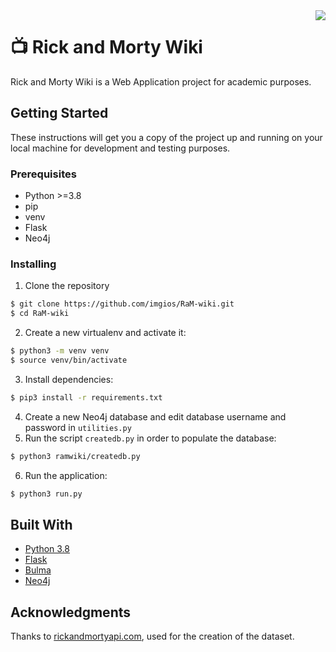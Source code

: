 <img src="https://i.imgur.com/qXFzp8d.png" align="right">

# 📺 Rick and Morty Wiki
Rick and Morty Wiki is a Web Application project for academic purposes.

## Getting Started

These instructions will get you a copy of the project up and running on your local machine for development and testing purposes.

### Prerequisites

- Python >=3.8
- pip
- venv
- Flask
- Neo4j

### Installing

1. Clone the repository
```bash
$ git clone https://github.com/imgios/RaM-wiki.git
$ cd RaM-wiki
```
2. Create a new virtualenv and activate it:
```bash
$ python3 -m venv venv
$ source venv/bin/activate
```
3. Install dependencies:
```bash
$ pip3 install -r requirements.txt
```
4. Create a new Neo4j database and edit database username and password in `utilities.py`
5. Run the script `createdb.py` in order to populate the database:
```bash
$ python3 ramwiki/createdb.py
```
6. Run the application:
```bash
$ python3 run.py
```

## Built With

* [Python 3.8](https://www.python.org/)
* [Flask](https://flask.palletsprojects.com/en/1.1.x/)
* [Bulma](https://bulma.io/)
* [Neo4j](https://neo4j.com/)

## Acknowledgments

Thanks to [rickandmortyapi.com](https://rickandmortyapi.com/), used for the creation of the dataset.
